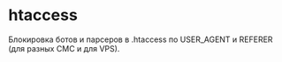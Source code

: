 # htaccess
Блокировка ботов и парсеров в .htaccess по USER_AGENT и REFERER (для разных CMC и для VPS).
